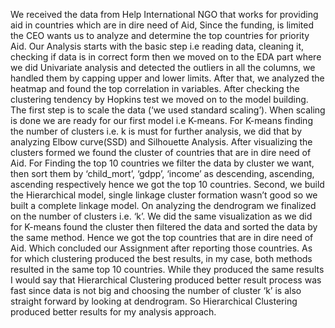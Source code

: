 We received the data from Help International NGO that works for providing aid in countries which are in dire need of Aid, Since the funding, is limited the CEO wants us to analyze and determine the top countries for priority Aid. Our Analysis starts with the basic step i.e reading data, cleaning it, checking if data is in correct form then we moved on to the EDA part where we did Univariate analysis and detected the outliers in all the columns, we handled them by capping upper and lower limits. After that, we analyzed the heatmap and found the top correlation in variables. After checking the clustering tendency by Hopkins test we moved on to the model building. The first step is to scale the data (‘we used standard scaling’). When scaling is done we are ready for our first model i.e K-means. For K-means finding the number of clusters i.e. k is must for further analysis, we did that by analyzing Elbow curve(SSD) and Silhouette Analysis. After visualizing the clusters formed we found the cluster of countries that are in dire need of Aid. For Finding the top 10 countries we filter the data by cluster we want, then sort them by ‘child_mort’, ‘gdpp’, ‘income’ as descending, ascending, ascending respectively hence we got the top 10 countries. Second, we build the Hierarchical model, single linkage cluster formation wasn’t good so we built a complete linkage model. On analyzing the dendrogram we finalized on the number of clusters i.e. ‘k’. We did the same visualization as we did for K-means found the cluster then filtered the data and sorted the data by the same method. Hence we got the top countries that are in dire need of Aid. Which concluded our Assignment after reporting those countries. As for which clustering produced the best results, in my case, both methods resulted in the same top 10 countries. While they produced the same results I would say that Hierarchical Clustering produced better result process was fast since data is not big and choosing the number of cluster ‘k’ is also straight forward by looking at dendrogram. So Hierarchical Clustering produced better results for my analysis approach.
